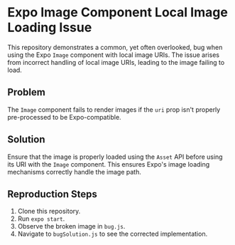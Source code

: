 # Expo Image Component Local Image Loading Issue

This repository demonstrates a common, yet often overlooked, bug when using the Expo `Image` component with local image URIs.  The issue arises from incorrect handling of local image URIs, leading to the image failing to load.

## Problem
The `Image` component fails to render images if the `uri` prop isn't properly pre-processed to be Expo-compatible.

## Solution
Ensure that the image is properly loaded using the `Asset` API before using its URI with the `Image` component.  This ensures Expo's image loading mechanisms correctly handle the image path.

## Reproduction Steps
1. Clone this repository.
2. Run `expo start`.
3. Observe the broken image in `bug.js`.
4. Navigate to `bugSolution.js` to see the corrected implementation.
